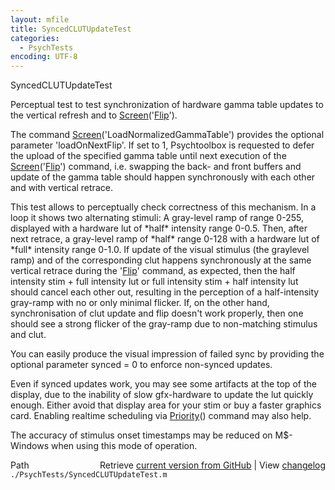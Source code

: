 ```yaml
---
layout: mfile
title: SyncedCLUTUpdateTest
categories:
  - PsychTests
encoding: UTF-8
---
```


SyncedCLUTUpdateTest

Perceptual test to test synchronization of hardware gamma table
updates to the vertical refresh and to [Screen](/docs/Screen)('[Flip](/docs/Flip)').

The command [Screen](/docs/Screen)('LoadNormalizedGammaTable') provides the optional parameter
'loadOnNextFlip'. If set to 1, Psychtoolbox is requested to defer the upload
of the specified gamma table until next execution of the [Screen](/docs/Screen)('[Flip](/docs/Flip)') command,
i.e. swapping the back- and front buffers and update of the gamma table should
happen synchronously with each other and with vertical retrace.

This test allows to perceptually check correctness of this mechanism. In a loop
it shows two alternating stimuli: A gray-level ramp of range 0-255, displayed
with a hardware lut of \*half\* intensity range 0-0.5. Then, after next retrace, a
gray-level ramp of \*half\* range 0-128 with a hardware lut of \*full\* intensity range
0-1.0. If update of the visual stimulus (the graylevel ramp) and of the corresponding
clut happens synchronously at the same vertical retrace during the '[Flip](/docs/Flip)' command,
as expected, then the half intensity stim + full intensity lut or full intensity stim +
half intensity lut should cancel each other out, resulting in the perception of a
half-intensity gray-ramp with no or only minimal flicker. If, on the other hand,
synchronisation of clut update and flip doesn't work properly, then one should see
a strong flicker of the gray-ramp due to non-matching stimulus and clut.

You can easily produce the visual impression of failed sync by providing the optional
parameter synced = 0 to enforce non-synced updates.

Even if synced updates work, you may see some artifacts at the top of the display,
due to the inability of slow gfx-hardware to update the lut quickly enough. Either
avoid that display area for your stim or buy a faster graphics card. Enabling realtime
scheduling via [Priority](/docs/Priority)() command may also help.

The accuracy of stimulus onset timestamps may be reduced on M$-Windows when using
this mode of operation.



<div class="code_header" style="text-align:right;">
  <span style="float:left;">Path&nbsp;&nbsp;</span> <span class="counter">Retrieve <a href=
  "https://raw.github.com/Psychtoolbox-3/Psychtoolbox-3/beta/./PsychTests/SyncedCLUTUpdateTest.m">current version from GitHub</a> | View <a href=
  "https://github.com/Psychtoolbox-3/Psychtoolbox-3/commits/beta/./PsychTests/SyncedCLUTUpdateTest.m">changelog</a></span>
</div>
<div class="code">
  <code>./PsychTests/SyncedCLUTUpdateTest.m</code>
</div>
